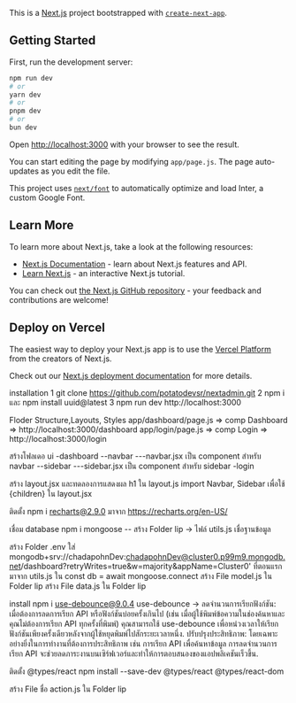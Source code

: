 This is a [Next.js](https://nextjs.org/) project bootstrapped with [`create-next-app`](https://github.com/vercel/next.js/tree/canary/packages/create-next-app).

## Getting Started

First, run the development server:

```bash
npm run dev
# or
yarn dev
# or
pnpm dev
# or
bun dev
```

Open [http://localhost:3000](http://localhost:3000) with your browser to see the result.

You can start editing the page by modifying `app/page.js`. The page auto-updates as you edit the file.

This project uses [`next/font`](https://nextjs.org/docs/basic-features/font-optimization) to automatically optimize and load Inter, a custom Google Font.

## Learn More

To learn more about Next.js, take a look at the following resources:

- [Next.js Documentation](https://nextjs.org/docs) - learn about Next.js features and API.
- [Learn Next.js](https://nextjs.org/learn) - an interactive Next.js tutorial.

You can check out [the Next.js GitHub repository](https://github.com/vercel/next.js/) - your feedback and contributions are welcome!

## Deploy on Vercel

The easiest way to deploy your Next.js app is to use the [Vercel Platform](https://vercel.com/new?utm_medium=default-template&filter=next.js&utm_source=create-next-app&utm_campaign=create-next-app-readme) from the creators of Next.js.

Check out our [Next.js deployment documentation](https://nextjs.org/docs/deployment) for more details.

installation
1 git clone https://github.com/potatodevsr/nextadmin.git
2 npm i และ npm install uuid@latest
3 npm run dev http://localhost:3000

Floder Structure,Layouts, Styles
app/dashboard/page.js => comp Dashboard => http://localhost:3000/dashboard
app/login/page.js => comp Login => http://localhost:3000/login

สร้างโฟลเดอ 
ui
-dashboard
--navbar
---navbar.jsx เป็น component สำหรับ navbar
--sidebar
---sidebar.jsx เป็น component สำหรับ sidebar
-login

สร้าง layout.jsx และทดลองการแสดงผล h1 ใน layout.js
import Navbar, Sidebar เพื่อใช้ {children} ใน layout.jsx

ติดตั้ง npm i recharts@2.9.0
มาจาก https://recharts.org/en-US/


เชื่อม database 
 npm i mongoose
 -- สร้าง Folder lip -> ไฟล์ utils.js เชื่อฐานข้อมูล

 สร้าง Folder .env ใส่ mongodb+srv://chadapohnDev:chadapohnDev@cluster0.p99m9.mongodb.net/dashboard?retryWrites=true&w=majority&appName=Cluster0' ที่ตอนแรกมาจาก utils.js ใน  const db = await mongoose.connect
สร้าง File model.js ใน Folder lip
สร้าง File data.js ใน Folder lip

install npm i use-debounce@9.0.4 
    use-debounce -> ลดจำนวนการเรียกฟังก์ชัน: เมื่อต้องการลดการเรียก API หรือฟังก์ชันบ่อยครั้งเกินไป (เช่น เมื่อผู้ใช้พิมพ์ข้อความในช่องค้นหาและคุณไม่ต้องการเรียก API ทุกครั้งที่พิมพ์) คุณสามารถใช้ use-debounce เพื่อหน่วงเวลาให้เรียกฟังก์ชันเพียงครั้งเดียวหลังจากผู้ใช้หยุดพิมพ์ไปสักระยะเวลาหนึ่ง.
ปรับปรุงประสิทธิภาพ: โดยเฉพาะอย่างยิ่งในการทำงานที่ต้องการประสิทธิภาพ เช่น การเรียก API เพื่อค้นหาข้อมูล การลดจำนวนการเรียก API จะช่วยลดภาระงานบนเซิร์ฟเวอร์และทำให้การตอบสนองของแอปพลิเคชันเร็วขึ้น.


 ติดตั้ง @types/react
 npm install --save-dev @types/react @types/react-dom


สร้าง File ชื่อ action.js ใน Folder lip